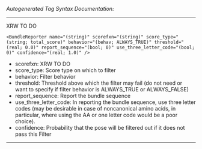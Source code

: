 _Autogenerated Tag Syntax Documentation:_

---
XRW TO DO

```
<BundleReporter name="(string)" scorefxn="(string)" score_type="(string; total_score)" behavior="(behav; ALWAYS_TRUE)" threshold="(real; 0.0)" report_sequence="(bool; 0)" use_three_letter_code="(bool; 0)" confidence="(real; 1.0)" />
```

-   scorefxn: XRW TO DO
-   score_type: Score type on which to filter
-   behavior: Filter behavior
-   threshold: Threshold above which the filter may fail (do not need or want to specify if filter behavior is ALWAYS_TRUE or ALWAYS_FALSE)
-   report_sequence: Report the bundle sequence
-   use_three_letter_code: In reporting the bundle sequence, use three letter codes (may be desirable in case of noncanonical amino acids, in particular, where using the AA or one letter code would be a poor choice).
-   confidence: Probability that the pose will be filtered out if it does not pass this Filter

---
